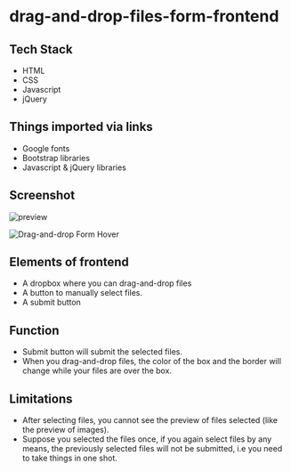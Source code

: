 # drag-and-drop-files-form-frontend

## Tech Stack
- HTML
- CSS
- Javascript
- jQuery

## Things imported via links
- Google fonts
- Bootstrap libraries
- Javascript & jQuery libraries

## Screenshot

![preview](https://user-images.githubusercontent.com/106254063/170729786-6524f084-a07d-4a0b-ba43-36a90724b517.png)

![Drag-and-drop Form Hover](https://user-images.githubusercontent.com/106254063/170731561-3351b2e4-21d8-4d8b-8d6a-fbfe7588bff6.PNG)

## Elements of frontend
- A dropbox where you can drag-and-drop files
- A button to manually select files.
- A submit button

## Function
- Submit button will submit the selected files.
- When you drag-and-drop files, the color of the box and the border will change while your files are over the box.

## Limitations
- After selecting files, you cannot see the preview of files selected (like the preview of images).
- Suppose you selected the files once, if you again select files by any means, the previously selected files will not be submitted, i.e you need to take things in one shot.
